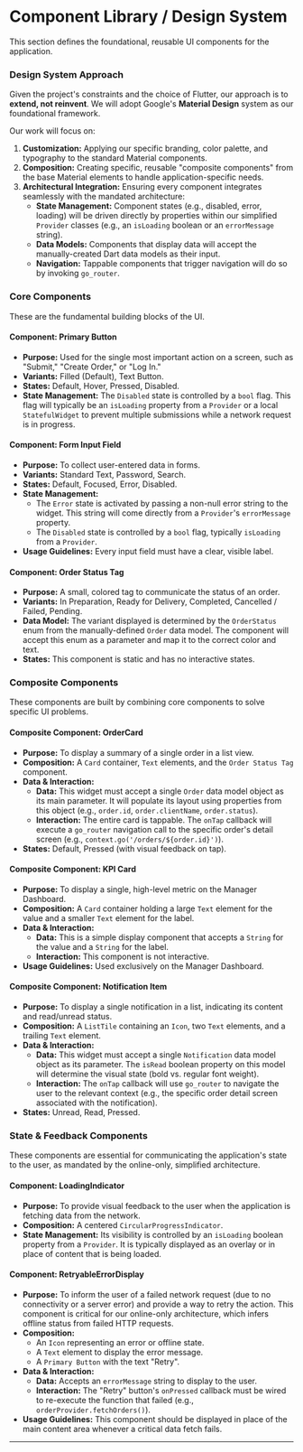 # Component Library / Design System

<!--docs/front-end-spec/[title].md-->

This section defines the foundational, reusable UI components for the application.

### Design System Approach

Given the project's constraints and the choice of Flutter, our approach is to **extend, not reinvent**. We will adopt Google's **Material Design** system as our foundational framework.

Our work will focus on:
1.  **Customization:** Applying our specific branding, color palette, and typography to the standard Material components.
2.  **Composition:** Creating specific, reusable "composite components" from the base Material elements to handle application-specific needs.
3.  **Architectural Integration:** Ensuring every component integrates seamlessly with the mandated architecture:
    *   **State Management:** Component states (e.g., disabled, error, loading) will be driven directly by properties within our simplified `Provider` classes (e.g., an `isLoading` boolean or an `errorMessage` string).
    *   **Data Models:** Components that display data will accept the manually-created Dart data models as their input.
    *   **Navigation:** Tappable components that trigger navigation will do so by invoking `go_router`.

### Core Components

These are the fundamental building blocks of the UI.

#### Component: Primary Button
*   **Purpose:** Used for the single most important action on a screen, such as "Submit," "Create Order," or "Log In."
*   **Variants:** Filled (Default), Text Button.
*   **States:** Default, Hover, Pressed, Disabled.
*   **State Management:** The `Disabled` state is controlled by a `bool` flag. This flag will typically be an `isLoading` property from a `Provider` or a local `StatefulWidget` to prevent multiple submissions while a network request is in progress.

#### Component: Form Input Field
*   **Purpose:** To collect user-entered data in forms.
*   **Variants:** Standard Text, Password, Search.
*   **States:** Default, Focused, Error, Disabled.
*   **State Management:**
    *   The `Error` state is activated by passing a non-null error string to the widget. This string will come directly from a `Provider`'s `errorMessage` property.
    *   The `Disabled` state is controlled by a `bool` flag, typically `isLoading` from a `Provider`.
*   **Usage Guidelines:** Every input field must have a clear, visible label.

#### Component: Order Status Tag
*   **Purpose:** A small, colored tag to communicate the status of an order.
*   **Variants:** In Preparation, Ready for Delivery, Completed, Cancelled / Failed, Pending.
*   **Data Model:** The variant displayed is determined by the `OrderStatus` enum from the manually-defined `Order` data model. The component will accept this enum as a parameter and map it to the correct color and text.
*   **States:** This component is static and has no interactive states.

### Composite Components

These components are built by combining core components to solve specific UI problems.

#### Composite Component: OrderCard
*   **Purpose:** To display a summary of a single order in a list view.
*   **Composition:** A `Card` container, `Text` elements, and the `Order Status Tag` component.
*   **Data & Interaction:**
    *   **Data:** This widget must accept a single `Order` data model object as its main parameter. It will populate its layout using properties from this object (e.g., `order.id`, `order.clientName`, `order.status`).
    *   **Interaction:** The entire card is tappable. The `onTap` callback will execute a `go_router` navigation call to the specific order's detail screen (e.g., `context.go('/orders/${order.id}')`).
*   **States:** Default, Pressed (with visual feedback on tap).

#### Composite Component: KPI Card
*   **Purpose:** To display a single, high-level metric on the Manager Dashboard.
*   **Composition:** A `Card` container holding a large `Text` element for the value and a smaller `Text` element for the label.
*   **Data & Interaction:**
    *   **Data:** This is a simple display component that accepts a `String` for the value and a `String` for the label.
    *   **Interaction:** This component is not interactive.
*   **Usage Guidelines:** Used exclusively on the Manager Dashboard.

#### Composite Component: Notification Item
*   **Purpose:** To display a single notification in a list, indicating its content and read/unread status.
*   **Composition:** A `ListTile` containing an `Icon`, two `Text` elements, and a trailing `Text` element.
*   **Data & Interaction:**
    *   **Data:** This widget must accept a single `Notification` data model object as its parameter. The `isRead` boolean property on this model will determine the visual state (bold vs. regular font weight).
    *   **Interaction:** The `onTap` callback will use `go_router` to navigate the user to the relevant context (e.g., the specific order detail screen associated with the notification).
*   **States:** Unread, Read, Pressed.

### State & Feedback Components

These components are essential for communicating the application's state to the user, as mandated by the online-only, simplified architecture.

#### Component: LoadingIndicator
*   **Purpose:** To provide visual feedback to the user when the application is fetching data from the network.
*   **Composition:** A centered `CircularProgressIndicator`.
*   **State Management:** Its visibility is controlled by an `isLoading` boolean property from a `Provider`. It is typically displayed as an overlay or in place of content that is being loaded.

#### Component: RetryableErrorDisplay
*   **Purpose:** To inform the user of a failed network request (due to no connectivity or a server error) and provide a way to retry the action. This component is critical for our online-only architecture, which infers offline status from failed HTTP requests.
*   **Composition:**
    *   An `Icon` representing an error or offline state.
    *   A `Text` element to display the error message.
    *   A `Primary Button` with the text "Retry".
*   **Data & Interaction:**
    *   **Data:** Accepts an `errorMessage` string to display to the user.
    *   **Interaction:** The "Retry" button's `onPressed` callback must be wired to re-execute the function that failed (e.g., `orderProvider.fetchOrders()`).
*   **Usage Guidelines:** This component should be displayed in place of the main content area whenever a critical data fetch fails.

---